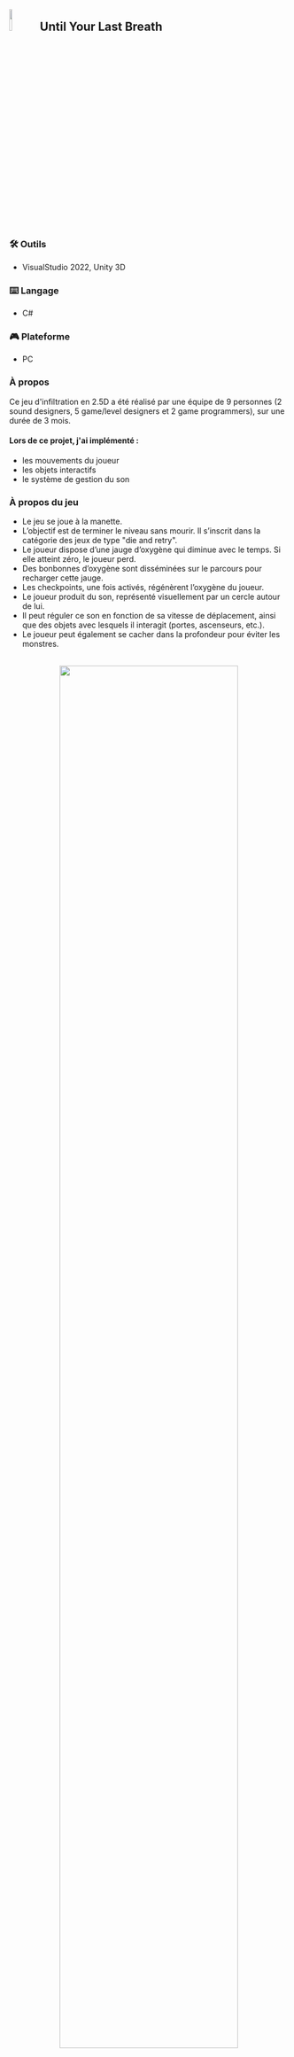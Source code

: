 <h2><img src="https://imgur.com/G9rlvP2.png" height="10%" width="10%"/> Until Your Last Breath  </h2>

<h3>🛠️ Outils</h3>

- VisualStudio 2022, Unity 3D

<h3>⌨️ Langage</h3>

- C#

<h3>🎮 Plateforme</h3>

- PC

<h3>À propos</h3>
   Ce jeu d'infiltration en 2.5D a été réalisé par une équipe de 9 personnes (2 sound designers, 5 game/level designers et 2 game programmers), sur une durée de 3 mois.
  
  <h4>Lors de ce projet, j'ai implémenté :</h4>
  <ul>
    <li>les mouvements du joueur</li>
    <li>les objets interactifs</li>
    <li>le système de gestion du son</li>
  </ul>


<h3>À propos du jeu</h3>

- Le jeu se joue à la manette.
- L’objectif est de terminer le niveau sans mourir. Il s’inscrit dans la catégorie des jeux de type "die and retry".
- Le joueur dispose d’une jauge d’oxygène qui diminue avec le temps. Si elle atteint zéro, le joueur perd.
- Des bonbonnes d’oxygène sont disséminées sur le parcours pour recharger cette jauge.
- Les checkpoints, une fois activés, régénèrent l’oxygène du joueur.
- Le joueur produit du son, représenté visuellement par un cercle autour de lui.
- Il peut réguler ce son en fonction de sa vitesse de déplacement, ainsi que des objets avec lesquels il interagit (portes, ascenseurs, etc.).
- Le joueur peut également se cacher dans la profondeur pour éviter les monstres.

<p align="center">
<br>
<img src="https://imgur.com/XPSfl6r.png" height="80%" width="80%"/>
<br/>
   
<br>
<img src="https://imgur.com/sRg4nAq.png" height="80%" width="80%"/>
<br/>

<br>
<img src="https://imgur.com/gKATbAM.png" height="80%" width="80%"/>
<br/>
